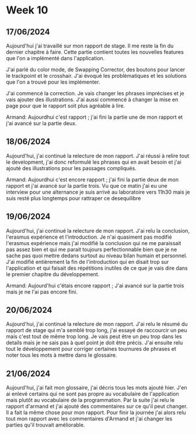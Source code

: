 # Week 10

## 17/06/2024

Aujourd'hui j'ai travaillé sur mon rapport de stage. Il me reste la fin du dernier chapitre à faire. Cette partie contient toutes les nouvelles features que l'on a implémenté dans l'application. 

J'ai parlé du color mode, de Swapping Corrector, des boutons pour lancer le trackpoint et le crosshair. J'ai évoqué les problèmatiques et les solutions que l'on a trouvé pour les implémenter.

J'ai commencé la correction. Je vais changer les phrases imprécises et je vais ajouter des illustrations. J'ai aussi commencé à changer la mise en page pour que le rapport soit plus agréable à lire.

Armand:
  Aujourdhui c'est rapport ; j'ai fini la partie une de mon rapport et j'ai avancé sur la partie deux.

## 18/06/2024

Aujourd'hui, j'ai continué la relecture de mon rapport. J'ai réussi à relire tout le development, j'ai donc reformulé les phrases qui en avait besoin et j'ai ajouté des illustrations pour les passages compliqués.

Armand:
  Aujourdhui c'est encore rapport ; j'ai fini la partie deux de mon rapport et j'ai avancé sur la partie trois. Vu que ce matin j'ai eu une interview pour une alternance je suis arrivé au laboratoire vers 11h30 mais je suis resté plus longtemps pour rattraper ce desequilibre

## 19/06/2024

Aujourd'hui, j'ai continué la relecture de mon rapport. J'ai relu la conclusion, l'erasmus expérience et l'introduction. Je n'ai quasiment pas modifié l'erasmus expérience mais j'ai modifié la conclusion qui ne me paraissait pas assez bien et qui me parait toujours perfectionnable bien que je ne sache pas quoi mettre dedans surtout au niveau bilan humain et personnel. J'ai modifié entièrement la fin de l'introduction qui en disait trop sur l'application et qui faisait des répétitions inutiles de ce que je vais dire dans le premier chapitre du développement.

Armand: Aujourd'hui c'étais encore rapport ; J'ai avancé sur la partie trois mais je ne l'ai pas encore fini.


## 20/06/2024

Aujourd'hui, j'ai continué la relecture de mon rapport. J'ai relu le résumé du rapport de stage qui m'a semblé trop long, j'ai essayé de raccourcir un peu mais c'est tout de même trop long. Je vais peut être un peu trop dans les details mais je ne sais pas à quel point je doit être précis. J'ai ensuite relu tout le développement pour corriger certaines tournures de phrases et noter tous les mots à mettre dans le glossaire.

## 21/06/2024

Aujourd'hui, j'ai fait mon glossaire, j'ai décris tous les mots ajouté hier. J'en ai enlevé certains qui ne sont pas propre au vocabulaire de l'application mais plutôt au vocabulaire de la programmation. Par la suite j'ai relu le rapport d'armand et j'ai ajouté des commentaires sur ce qu'il peut changer. Il a fait la même chose pour mon rapport. Pour finir la journée j'ai alors relu tout mon rapport avec les commentaires d'Armand et j'ai changer les parties qu'il trouvait améliorable.